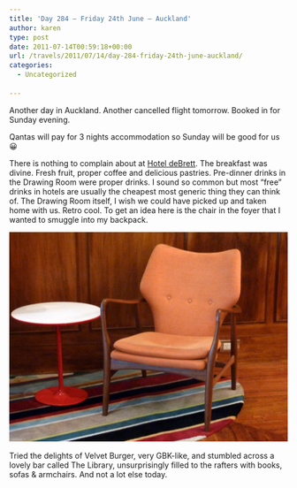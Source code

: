 ```yaml
---
title: 'Day 284 – Friday 24th June – Auckland'
author: karen
type: post
date: 2011-07-14T00:59:18+00:00
url: /travels/2011/07/14/day-284-friday-24th-june-auckland/
categories:
  - Uncategorized

---
```

Another day in Auckland. Another cancelled flight tomorrow. Booked in for Sunday evening.

Qantas will pay for 3 nights accommodation so Sunday will be good for us 😀

There is nothing to complain about at [Hotel deBrett](https://hoteldebrett.com/). The breakfast was divine. Fresh fruit, proper coffee and delicious pastries. Pre-dinner drinks in the Drawing Room were proper drinks. I sound so common but most “free” drinks in hotels are usually the cheapest most generic thing they can think of. The Drawing Room itself, I wish we could have picked up and taken home with us. Retro cool. To get an idea here is the chair in the foyer that I wanted to smuggle into my backpack.

![](/travels-wp-content/uploads/2011/07/P1070582.jpg)

Tried the delights of Velvet Burger, very GBK-like, and stumbled across a lovely bar called The Library, unsurprisingly filled to the rafters with books, sofas & armchairs. And not a lot else today.
